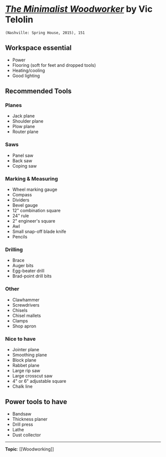 
# [*The Minimalist Woodworker*](https://www.amazon.com/Minimalist-Woodworker-Essential-Tools-Building/dp/1940611350/ref=sr_1_1?keywords=the+minimalist+woodworker&qid=1583632850&sr=8-1) by Vic Telolin

`(Nashville: Spring House, 2015), 151`


## Workspace essential
- Power
- Flooring (soft for feet and dropped tools)
- Heating/cooling
- Good lighting

## Recommended Tools

### Planes
- Jack plane
- Shoulder plane
- Plow plane
- Router plane

### Saws
- Panel saw
- Back saw
- Coping saw

### Marking & Measuring
- Wheel marking gauge
- Compass
- Dividers
- Bevel gauge
- 12" combination square
- 24" rule
- 2" engineer's square
- Awl
- Small snap-off blade knife
- Pencils

### Drilling
- Brace
- Auger bits
- Egg-beater drill
- Brad-point drill bits

### Other
- Clawhammer
- Screwdrivers
- Chisels
- Chisel mallets
- Clamps
- Shop apron

### Nice to have
- Jointer plane
- Smoothing plane
- Block plane
- Rabbet plane
- Large rip saw
- Large crosscut saw
- 4" or 6" adjustable square
- Chalk line

## Power tools to have
- Bandsaw
- Thickness planer
- Drill press
- Lathe
- Dust collector

---

**Topic**: [[Woodworking]]